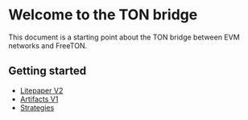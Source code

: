 # Welcome to the TON bridge

This document is a starting point about the TON bridge between EVM networks and FreeTON.

## Getting started

* [Litepaper V2](docs/litepaper.md)
* [Artifacts V1](docs/artifacts.md)
* [Strategies](docs/strategies.md)
